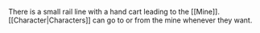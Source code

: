 There is a small rail line with a hand cart leading to the [[Mine]]. [[Character|Characters]] can go to or from the mine whenever they want.